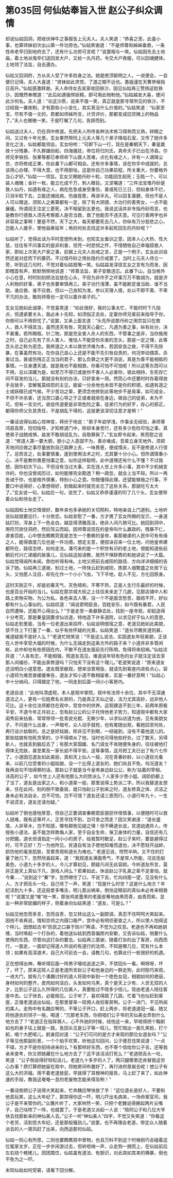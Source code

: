 # 第035回 何仙姑奉旨入世 赵公子纠众调情

却说仙姑回洞，把收伏神牛之事报告上元夫人。夫人笑道：“恭喜之至，此虽小事，也算师妹初次出山第一件功劳也。”仙姑笑谢道：“不是师尊和姊姊垂救，一条性命老早归到地府去了，还有什么功劳可言呢？”说罢相与一笑。仙姑因先去土地庙，着土地派鬼卒们送回吴大户，又给一丸丹药，令交大户吞服，可以回魂健体。土地领了法旨，自去遵办。

仙姑又回洞府，方从夫人受了许多防身之法。她是绝顶聪明之人，一说便会，一会便已记得。夫人大喜道：“贤妹如此灵悟，了道之期不远也。愚姐谨在天曹恭候指日高升。”仙姑感激拜谢。夫人命侍女去吴家收回铁沙，因见仙姑再三赞扬这粒铁沙，因慨然奉赠道：“此后如遇强悍妖精，即可用此物制他。”仙姑越发大喜，便问此沙何名。夫人道：“论这沙质，说来不值一笑，真正就是那寻常所见的铁沙，不过经我一番炼制，才有那些小小变化，其实真没什么价值的。”仙姑笑道：“仙家至宝，尽有不值一文的，若都如师姊所言，计货评价，那都变成旧货摊上的物品了。”夫人也微微一笑，于是叮嘱了几句，告辞而别。

仙姑送过夫人，仍在洞中修道。先把夫人所传各种法术练习得熟而又熟，转眼之间，又过有十年光景。玄女果然带同上元夫人等几个弟子降临石室，又传了她许多变化之法，仙姑都能领会。玄女吩咐：“可即下山一行，现在是秦朝天下，秦皇嬴政十分残暴，不久群雄纷起，四海骚扰，帝位将归刘氏，真命天子已出在沛县。尔师兄李铁拐、张果等都已奉师命下山救人苦难，点化有缘之人，并有一人谪降尘世，亦将修成正果，你此番下山都可相会。还有许多事情，该在你手中成就的，总该用心办理，不得大意，也不用胆怯。这是你自己功果前程，所关重大，你要格外当心才好。”仙姑一一领旨。玄女又赐她丹砂十粒，功能回生起死；玉瓶一个，可以装人魂魄；金针一枚，能立化成千万，刺人眼目。又坚嘱道：“三件法宝惟丹砂是救人仙丹，如遇有缘之人，病在危急或身受重伤，甚或死已三日，但如身体不烂，只消半粒下去，立能还魂祛病，伤痕痊愈，再进半丸，可以回复康健，但也不是人人可以赠送，须知人之寿算都有一定，除了有大阴德、大功行的善男女，一点不能展缓。所谓阎王注定三更死，决不相留到五更也。我说这话并非专指丹砂而言，也是教你行德救人须先考察那人是否当救，救了他能否不违天意。可见行善两字也并非容易之事啊！要是不然，天下之大，每天都要死去几人，你纵有万分慈悲之心，岂能人人援手，使他益寿延年；再则何处去找这许多起死回生的丹砂呢？”

仙姑听了，觉得此话为平时意想所未到，也知玄女垂训之意，因本人心大热、性大慈，往往有不问事实的是非利害，但凭一时悲悯之怀，不惜牺牲自己幸福搭救人家，即如上次吴大户家之事，前据上元夫人劝戒之言，正是一个例子。玄女此训自然还是对症而下的要药，不过借丹砂之用处隐约示戒罢了。当时上元夫人侍立一旁，听到这几句时，不觉对着仙姑抿嘴一笑。仙姑益发深信玄女之言有为而发，因即稽首有声，默默恻恻地说道：“师尊法旨，弟子安敢违忘。此番下山，自当格外小心在意，时时刻刻把法旨放在心头，不但为非作歹之坏事万万不敢胡为，就是济人利物的好事，弟子也务要审慎再三。弟子功行浅薄，虽不能断定谁当助、谁不当助，谁应救、谁不应救，但以一己良知为准，参以天理人情，处以不即不离、不卑不亢的办法，敢则师尊也一定可以嘉许弟子的。”

玄女见她如此诚挚，不觉喜笑道：“如此很好，我的公事太忙，不能时时下凡指点，但遇紧要关头，我必未卜先知，如须指正去处，定着你师兄辈前来指导于你，你倒可以不用担忧了。”说罢，又承上面言道：“头先所说那丹砂之用宗旨只在救人，救人不得其当，虽然违天有咎，究竟天心最仁，凡遇为善之事，纵有处分，决不甚重。若所赐瓶、针二物，那是完全害人杀人的东西，不管事之是非，当你施用之时，自己必先有了杀人害人、惟怕人不能受你杀害的念头，那是一定之理，此等念头总之称为恶念。我修道之人本以救世济难为本，若因安良之故，不得不先除暴，在事虽然有功，在你自己良心上还是不能不先引咎自责的，何况举动偶乖，杀害过当，甚或伤残正正当当的君子，那么负罪之大更不消说，真是为善不能相抵的事情。一旦身遭天谴，就是我也不能相救，你看可怕不可怕呢！所以这等东西可以不用，总以深藏为是，如至万不得已或是你不害人人必害你，彼此相持，生死存亡间不容发的当儿，那就没有别的办法，只好拿来一用。然而心中还要时时存着得放手且放手，宜解冤莫结怨的主见，能留一分余地也未尝不是你的积德。如遇有道之士或妖精已成气候，不少苦功之辈，更须念他修到此等地步不是易事，如可成全，不但不许杀害，还当苦口婆心导之于正或者就收在身边，做自己的徒弟，未为不可。但有一言交代，收徒传道更是非常危险之事，徒弟行为的好歹，存心的邪正，都得你师父负其责任，不是胡乱干得的，这层更该深切注意才是啊！”

一番话说得仙姑心惊神变，拜伏于地说：“弟子年幼学浅，作事全无经验，承师尊鸿慈高厚，恺切指导，才知修道门中，除却本身苦行，还有多少危险可怕之事，真使弟子战兢戒惧，益发不敢胡说乱为，自取罪戾了。”玄女即令起来，笑而慰之说道：“修道人第一要大胆，胆小之人恶固不为，善亦难成，吾辈立身天地外，须把天地间应做之事尽量放到自己肩胛上去，一味畏葸，便成懦夫，反不是修道人行径了。总而言之，处事要慎重，逢到使用法术之时，尤其要十分小心。但所谓慎重小心，决不是教你畏葸怕事之意，似你这样聪明，此中道理还有什么不懂？不过我想，因你初次下山，不但没有当过大事，实在连人世上许多小事，其中不少机械变诈的，你也没曾阅历过，如何能够完全勘透？稍一疏忽，就会上当不轻。所以一再告诫于你，也是格外慎重，特别小心之意。你既懂得此理，还望能够施之行事，不要口中说得好，心里想得好，到做起来时就完全忘了这些关系，那就吃亏太大了。”玄女说一句，仙姑应一句，说完了，仙姑又恭恭谨谨的叩了几个头，玄女便带着众仙和侍女走了。

仙姑因和土地交情很好，数年来也多承她的关切照料，特地亲自上门道别。土地听说仙姑就要远行，十分依恋。仙姑安慰了一番，方才携了玄女所赐的宝贝，一身道姑打扮，浑身上下一色全白，越显得清雅高洁，绝非人间凡艳可比。她回到洞中，用符咒锁住洞府，然后驾云而起。因师尊说现在的皇帝叫什么嬴政的，残暴不仁，虐害百姓，心中想去瞧瞧究竟是怎生一个惫赖的皇帝，看那被虐的人民中可有有缘之人，能得救度几位也是一件功德。想定主意，便捏诀召来一位土地，问他皇帝建都所在，路径怎样，如何走法。凑巧来的是一个积世有识的老土地，很能知道些前朝后代兴亡递嬗的故事儿，见仙姑这般请教，居然不惮辞费的和她讲说了一大篇。仙姑觉得闻所未闻，倒也听得有味。土地又把前去咸阳的路径、方向详详细细的告诉了她。仙姑再三道谢，别过土地，一阵快云赶到咸阳，拣那人烟繁盛之处按下云头，又怕惹人注目，却先化作一个小小飞虫，飞下平地，趁人不见，方化回原身。

这时天刚正午，却是初春天气，天色晴和，不寒不热，正是人生行乐最好的时候，也是百业开始的当儿。仙姑在那京城大街之上往往来来走了几趟，见那店铺中人和路上卖物买物，为公为私，各色来去人等，没一个不是面含愁苦，眉结不开，好似都有什么心事似的。仙姑叹道：“闻说君明臣良，百姓安乐，如今既有暴君，人民自然遭殃，还能开心得出么？”于是走至一条僻静去处，找到一座寺观，却起造得十分考究，那是秦皇因要求仙访道，特地造下许多道院，以求见好于仙人的意思。仙姑走到里面，当有一位老道出来招呼，仙姑说明借宿之意，老道见她如此美貌，禁不住上下打量了一番，似乎有些怀疑的光景。仙姑笑道：“道长尽瞧贫道则甚，难道疑我不是好人么？”老道忙陪笑说：“不是这么说法，实因道友年轻美貌，正该在人世中享受大福的时候，为什么无端走到这条方外的路子来？小道并非多管闲帐，此中却也有些原因在内，不敢不在道友面前先行陈明，免得将来招祸。”仙姑诧异道：“人各有志，不能相强，照道友高见，难道说年轻有色的女子就注定该去享那人间福份，不能出家修道吗？只怕天下没有这个理儿。”老道笑说道：“原来道友还没明白小道意思。道友既至敝观，想来没曾用饭，就请先到客座内进些点心，容小道将为难苦衷缓缓奉告，道友才知小道不敢相留者，实是一番好意啊！”仙姑心中十分纳闷，只得跟定了他，一同走到后面一间小小客房内。

老道自说：“此地叫清虚观，本人是观中掌院，观中有法师十余位，其中不无深通道法之人，更有一位姓费名长房的，乃是真正天仙之徒，法力尤其高妙，远非他人可比。这十余位法师都住在观中，受宫中的供养。这观建造不到三年，前两年原极平安，不道今年正月初上，忽有赵公公的公子托恃他老子势力，知道观中都有大家闺秀前来拈香，常常带领一批青皮光棍、无赖少年，以求仙访道为由，见有美貌女子，不问是什么出身，一声暗号，众人动手就抢，也有尾随出观，看她回至何处，再行设计劫取的。总之是好姑娘，除非见不到眼，一经碰到，没有不着他道儿的。那些姑娘有怕死贪荣的，少不得顺从了他，当时也可得他些好处，过了数天，另得新人，也就丢到脑后去了；有那大家国媛、名门淑女不肯随便失身的，往往被他打得体无完肤，甚至累及一家长幼不得平安。这等事情，这月把工夫已出了有六七件了。小道因见道友如此美丽，真和天上仙人一般，况在青春妙龄，以小道目光看来，以前几位受害的小姐姑娘，没一个比得上道友的，她们尚且不免，何况道友？我再说句不怕得罪的话，那赵公子就是当今皇帝身边赵公公，称为‘站着的宰相，讳高的公子’，如今世上人还有他那么大的势派么？人家多少贵小姐、阔奶奶都上了当了，道友是出家之人，和小道辈一般，那里说得上势派二字。所以我替道友想来，住在此间，别的倒不致委屈，就只怕赵公子到来之时，道友修真之体、贞洁之身未必有法自全，岂不可怕，岂不可惜？道友还请三思而行。小道行年九十，一生不说谎言，道友还请勿疑。”

仙姑听了倒也感他厚意，但自己正要调查秦朝君臣狼狈作怪情事，以便随时可以救人拯难，既有这等坏人，正苦寻找不到，岂可舍之而走？因又笑谢道：“道长盛情，人非草木，岂不知感，哪有颠倒见疑之理！但不瞒道长说，贫道幼遇异人，传授些小道法，虽不能怎样欺侮人家，至于自全生命，保卫身体的力量，自信还有几分把握。道长但请指定一间小小的房子，给我暂时歇足，赵公子来时，要是避得过时，可不正好！万一为他所见，贫道自有法子使他知难而退也，决不愿轻开战衅，损伤他的毫发肌肤，至累贵观和道长为难也。”
老道见说，愕然半晌，又不住的打量了她几下，忽然欣喜起来，道：“我观道友满面秀气，不是常人所能，况且恁般美色，小道九十多岁的人，今儿才算初见，颇疑凡间无此容颜。今听道友所言，莫非正是天上真仙下凡，游戏人间么？若果如此，休说赵公子乳臭之辈不足害怕，就今秦……”说到这个“秦”字，忽然噤住了口，不说下去，忙向四面一望，见没有什么人，方才把舌头一吐，自己呸了一声，笑道：“现是什么时世？这是什么地方？年纪活到九十多，还这般爱多嘴舌，明儿惹出祸来，倒怕这眼前的真仙未必肯来相救呢？”说罢又是“嗤”地一笑，那张鸡皮墨黑的老面皮蓦地由黑而青，由青而紫，显出一种非常妩媚的样子，侧着身向仙姑笑道：“道友，可是么？”

仙姑见他忽而多言，忽而自责，忽又转出这么一副腔调，真忍不住呵呵大笑起来。因他不肯再说，情知京师之内箝口极严，宫中必有明侦密查之人，所以使人怕得这个样儿，因想起古书“防民之口甚于防川”两语，不觉为之叹息。老道也不再和她胡缠，当时唤起一个打杂的，着他送仙姑到西首偏房内安歇，又告诉仙姑，倘要什么使用的东西，尽管向这打杂的要去。仙姑再三感谢，随着打杂的出了客房，向西而行，一面走，一面却记得道人所说的有道行的法师，不知是哪几位，究有什么本领；如果有高深道术，自己大可前去一会，请教几句，也算此行一桩很好的机遇。

正在想得出神，蓦听得后面一阵男子嘻哈追逐之声，不禁回头一看。啊呀呀，坏了，坏了。原来这班人正是老道所言赵公子和他身边的一群走狗，此时刚巧来观，一进大门，就有几个凑趣讨好的道人将观中新到一个绝色女冠，相貌如何的艳丽，身材如何的整齐，皮肉如何洁白，头发如何乌黑，真个是天上少有、人世无双的人才，比到公子这么久所得的几位美人，真要胜过不晓多少倍儿。现由老道人陪往客座中去。公子快去，必能相见。公子听了，喜欢得跳了几跳，忙着飞也似赶到客座，正值老道送出仙姑，在那里督率一班佣人收拾客房咧。公子一进门，不见所闻的美人。走狗中有名魏应琴的，不等公子开口，赶上两步，将老道道冠一撮，随又将他道衣的领子一拖，喝道：“兀那老东西，你把咱们公子爷的天仙美女弄到什么地方去了？”老道正在指挥佣人，心不外驰的时候，经他这一来，早唬得把个鞠躬如也的身子往上就是一跳，急回头见是公子等一班儿，慌忙陪出一面孔笑脸，打个躬，唱个大肥喏儿，躬身回对道：“公子们可问的是方才来观的那位女道友吗？”公子等见他那副形景，一个个拍手欢笑，听他这句回问，公子便忍住笑说道：“一点不错，方才不是你招待进来的么？有那样好东西，也不寄个信给你公子去，还等我亲来查考，你又把她藏在什么地方去了？这不该活活打死么？”老道把舌头一吐，笑道：“公子倒说得好轻松话儿，老道九十多岁的人了，两只腿哪里还肯替我这穷心办事？原打算把她留在观中，将她房间布置好了，再行进府禀报去呢！想公子有这么大的洪福，用不着老道放屁，早就得了耳根神的报告，马上赶了来了，如此神速的手段，教我这奄奄一息的老废物怎能来得及咧！”

一番话倒把公子说得大笑起来，忙命魏应琴快放了手：“这位道长是好人，不要和他恶玩笑，这么大年纪了，那禁得你这一吓，明儿吓出毛病来，一场命案官司，我公子是不来管你的。”众篾片听了，大家哄然一笑，只把个老魏说得撅起两片尖嘴子，自己咕哝了一阵，也就罢了。于是老道又派起一人说：“陪同公子和几位大爷快去找那新来的神仙美人去。”公子一听“神仙美人”四字，不觉又失笑道：“你看这个老货，活到恁大年纪，还是那般骚劲儿。”说罢，也不再理会老道，带定众人随着派去的人一窝风赶了出来，向西追那何仙姑。

仙姑一则心有所思，二则也要瞧瞧观中景物，也且万料不到这个时候刚巧会碰着这位冤家太岁。正在一步步闲游过去，但听唿哨一声，众走狗一拥而上，在仙姑前后左右绕个栳栳儿，团团围住，仙姑虽有道法、有胆识，对此突如其来的横暴，倒也不免为之一吓。

未知仙姑如何受窘，请看下回分解。
